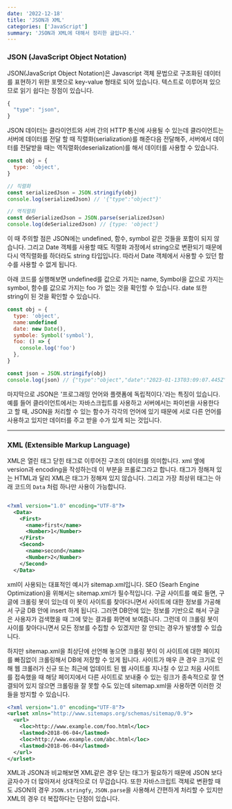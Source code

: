 ```yaml
---
date: '2022-12-18'
title: 'JSON과 XML'
categories: ['JavaScript']
summary: 'JSON과 XML에 대해서 정리한 글입니다.'
---
```


### JSON (JavaScript Object Notation)

JSON(JavaScript Object Notation)은 Javascript 객체 문법으로 구조화된 데이터를 표현하기 위한 포맷으로 key-value 형태로 되어 있습니다. 텍스트로 이루어져 있으므로 읽기 쉽다는 장점이 있습니다.

```js
{
  "type": "json",
}
```

JSON 데이터는 클라이언트와 서버 간의 HTTP 통신에 사용될 수 있는데 클라이언트는 서버에 데이터를 전달 할 때 직렬화(serialization)를 해준다음 전달해주, 서버에서 데이터를 전달받을 때는 역직렬화(deserialization)를 해서 데이터를 사용할 수 있습니다.

```js
const obj = {
  type: 'object',
}

// 직렬화
const serializedJson = JSON.stringify(obj)
console.log(serializedJson) // '{"type":"object"}'

// 역직렬화
const deSerializedJson = JSON.parse(serializedJson)
console.log(deSerializedJson) // {type: 'object'}
```

이 때 주의할 점은 JSON에는 undefined, 함수, symbol 같은 것들을 포함이 되지 않습니다. 그리고 Date 객체를 사용할 때도 직렬화 과정에서 string으로 변환되기 때문에 다시 역직렬화를 하더라도 string 타입입니다. 따라서 Date 객체에서 사용할 수 있던 함수를 사용할 수 없게 됩니다.

아래 코드를 실행해보면 undefined를 값으로 가지는 name, Symbol을 값으로 가지는 symbol, 함수를 값으로 가지는 foo 가 없는 것을 확인할 수 있습니다. date 또한 string이 된 것을 확인할 수 있습니다.

```js
const obj = {
  type: 'object',
  name:undefined
  date: new Date(),
  symbole: Symbol('symbol'),
  foo: () => {
    console.log('foo')
  },
}

const json = JSON.stringify(obj)
console.log(json) // {"type":"object","date":"2023-01-13T03:09:07.445Z"}

```

마지막으로 JSON은 '프로그래밍 언어와 플랫폼에 독립적이다.'라는 특징이 있습니다. 예를 들어 클라이언트에서는 자바스크립트를 사용하고 서버에서는 파이썬을 사용한다고 할 때, JSON을 처리할 수 있는 함수가 각각의 언어에 있기 때문에 서로 다른 언어를 사용하고 있지만 데이터를 주고 받을 수가 있게 되는 것입니다.

---

### XML (Extensible Markup Language)

XML은 열린 태그 닫힌 태그로 이루어진 구조의 데이터를 의미합니다. xml 옆에 version과 encoding을 작성하는데 이 부분을 프롤로그라고 합니다. 태그가 정해져 있는 HTML과 달리 XML은 태그가 정해져 있지 않습니다. 그리고 가장 최상위 태그는 아래 코드의 `Data` 처럼 하나만 사용이 가능합니다.

```xml

<?xml version="1.0" encoding="UTF-8"?>
  <Data>
    <First>
      <name>first</name>
      <Number>1</Number>
    </First>
    <Second>
      <name>second</name>
      <Number>2</Number>
    </Second>
  </Data>

```

xml이 사용되는 대표적인 예시가 sitemap.xml입니다. SEO (Searh Engine Optimization)을 위해서는 sitemap.xml가 필수적입니다. 구글 사이트를 예로 들면, 구글에 크롤링 봇이 있는데 이 봇이 사이트를 찾아다니면서 사이트에 대한 정보를 가공해서 구글 DB 안에 insert 하게 됩니다. 그러면 DB안에 있는 정보를 기반으로 해서 구글은 사용자가 검색했을 때 그에 맞는 결과를 화면에 보여줍니다. 그런데 이 크롤링 봇이 사이를 찾아다니면서 모든 정보를 수집할 수 있겠지만 잘 안되는 경우가 발생할 수 있습니다.

하지만 sitemap.xml을 최상단에 선언해 놓으면 크롤링 봇이 이 사이트에 대한 페이지를 빠짐없이 크롤링해서 DB에 저장할 수 있게 됩니다. 사이트가 매우 큰 경우 크기로 인해 웹 크롤러가 신규 또는 최근에 업데이트 된 웹 사이트를 지나칠 수 있고 처음 사이트를 접속했을 때 해당 페이지에서 다른 사이트로 보내줄 수 있는 링크가 종속적으로 잘 연결되어 있지 않으면 크롤링을 잘 못할 수도 있는데 sitemap.xml을 사용하면 이러한 것들을 방지할 수 있습니다.

```xml
<?xml version="1.0" encoding="UTF-8"?>
<urlset xmlns="http://www.sitemaps.org/schemas/sitemap/0.9">
  <url>
    <loc>http://www.example.com/foo.html</loc>
    <lastmod>2018-06-04</lastmod>
    <loc>http://www.example.com/abc.html</loc>
    <lastmod>2018-06-04</lastmod>
  </url>
</urlset>
```

XML과 JSON과 비교해보면 XML같은 경우 닫는 태그가 필요하기 때문에 JSON 보다 글자수가 더 많아져서 상대적으로 더 무겁습니다. 또한 자바스크립트 객체로 변환할 때도 JSON의 경우 `JSON.stringfy`, `JSON.parse`을 사용해서 간편하게 처리할 수 있지만 XML의 경우 더 복잡하다는 단점이 있습니다.
